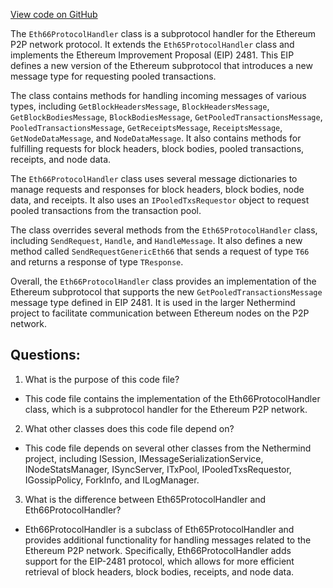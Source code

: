 [View code on GitHub](https://github.com/nethermindeth/nethermind/Nethermind.Network/P2P/Subprotocols/Eth/V66/Eth66ProtocolHandler.cs)

The `Eth66ProtocolHandler` class is a subprotocol handler for the Ethereum P2P network protocol. It extends the `Eth65ProtocolHandler` class and implements the Ethereum Improvement Proposal (EIP) 2481. This EIP defines a new version of the Ethereum subprotocol that introduces a new message type for requesting pooled transactions. 

The class contains methods for handling incoming messages of various types, including `GetBlockHeadersMessage`, `BlockHeadersMessage`, `GetBlockBodiesMessage`, `BlockBodiesMessage`, `GetPooledTransactionsMessage`, `PooledTransactionsMessage`, `GetReceiptsMessage`, `ReceiptsMessage`, `GetNodeDataMessage`, and `NodeDataMessage`. It also contains methods for fulfilling requests for block headers, block bodies, pooled transactions, receipts, and node data. 

The `Eth66ProtocolHandler` class uses several message dictionaries to manage requests and responses for block headers, block bodies, node data, and receipts. It also uses an `IPooledTxsRequestor` object to request pooled transactions from the transaction pool. 

The class overrides several methods from the `Eth65ProtocolHandler` class, including `SendRequest`, `Handle`, and `HandleMessage`. It also defines a new method called `SendRequestGenericEth66` that sends a request of type `T66` and returns a response of type `TResponse`. 

Overall, the `Eth66ProtocolHandler` class provides an implementation of the Ethereum subprotocol that supports the new `GetPooledTransactionsMessage` message type defined in EIP 2481. It is used in the larger Nethermind project to facilitate communication between Ethereum nodes on the P2P network.
## Questions: 
 1. What is the purpose of this code file?
- This code file contains the implementation of the Eth66ProtocolHandler class, which is a subprotocol handler for the Ethereum P2P network.

2. What other classes does this code file depend on?
- This code file depends on several other classes from the Nethermind project, including ISession, IMessageSerializationService, INodeStatsManager, ISyncServer, ITxPool, IPooledTxsRequestor, IGossipPolicy, ForkInfo, and ILogManager.

3. What is the difference between Eth65ProtocolHandler and Eth66ProtocolHandler?
- Eth66ProtocolHandler is a subclass of Eth65ProtocolHandler and provides additional functionality for handling messages related to the Ethereum P2P network. Specifically, Eth66ProtocolHandler adds support for the EIP-2481 protocol, which allows for more efficient retrieval of block headers, block bodies, receipts, and node data.